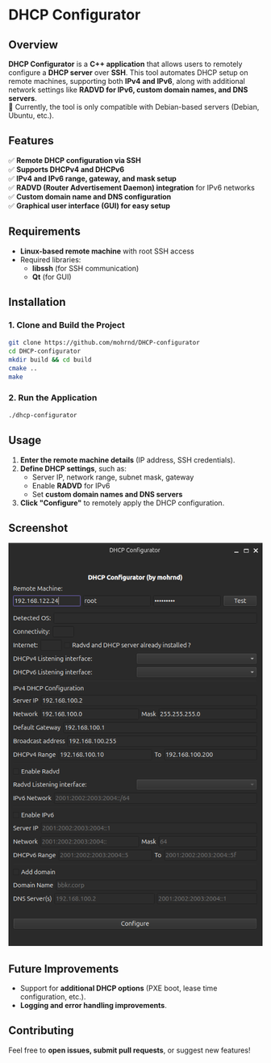 # **DHCP Configurator**  

## **Overview**  
**DHCP Configurator** is a **C++ application** that allows users to remotely configure a **DHCP server** over **SSH**. This tool automates DHCP setup on remote machines, supporting both **IPv4 and IPv6**, along with additional network settings like **RADVD for IPv6, custom domain names, and DNS servers**.  
🔹 Currently, the tool is only compatible with Debian-based servers (Debian, Ubuntu, etc.).

## **Features**  
✅ **Remote DHCP configuration via SSH**  
✅ **Supports DHCPv4 and DHCPv6**  
✅ **IPv4 and IPv6 range, gateway, and mask setup**  
✅ **RADVD (Router Advertisement Daemon) integration** for IPv6 networks  
✅ **Custom domain name and DNS configuration**  
✅ **Graphical user interface (GUI) for easy setup**  

## **Requirements**  
- **Linux-based remote machine** with root SSH access  
- Required libraries:  
  - **libssh** (for SSH communication)  
  - **Qt** (for GUI)  

## **Installation**  
### **1. Clone and Build the Project**  
```bash
git clone https://github.com/mohrnd/DHCP-configurator
cd DHCP-configurator
mkdir build && cd build
cmake ..
make
```

### **2. Run the Application**  
```bash
./dhcp-configurator
```

## **Usage**  
1. **Enter the remote machine details** (IP address, SSH credentials).  
2. **Define DHCP settings**, such as:  
   - Server IP, network range, subnet mask, gateway  
   - Enable **RADVD** for IPv6  
   - Set **custom domain names and DNS servers**  
3. **Click "Configure"** to remotely apply the DHCP configuration.  

## **Screenshot**  
![DHCP Configurator Screenshot](screenshot.png)

## **Future Improvements**  
- Support for **additional DHCP options** (PXE boot, lease time configuration, etc.).  
- **Logging and error handling improvements**.  

## **Contributing**  
Feel free to **open issues, submit pull requests**, or suggest new features!  

